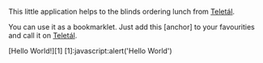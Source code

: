 This little application helps to the blinds ordering lunch from [Teletál](http://teletal.hu/).

You can use it as a bookmarklet. Just add this [anchor] to your favourities and call it on [Teletál](http://teletal.hu/).

[Hello World!][1]
[1]:javascript:alert('Hello World')